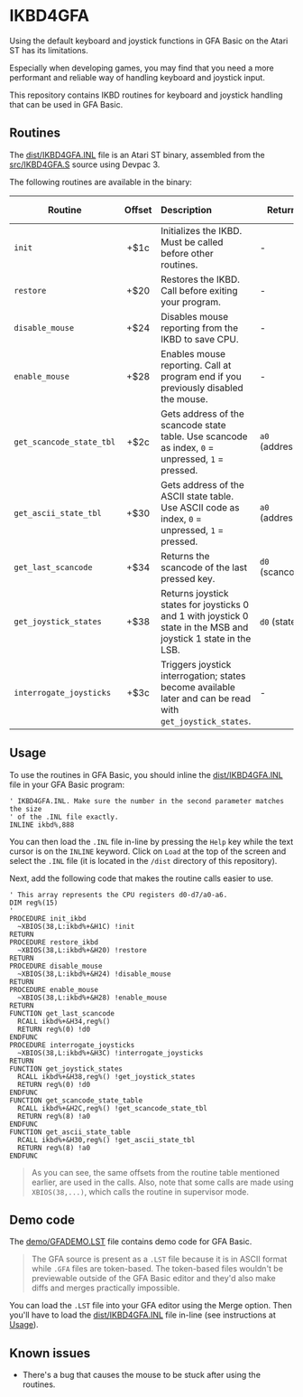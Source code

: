 # IKBD4GFA

Using the default keyboard and joystick functions in GFA Basic on the Atari ST has its limitations.

Especially when developing games, you may find that you need a more performant and reliable way of handling keyboard and joystick input.

This repository contains IKBD routines for keyboard and joystick handling that can be used in GFA Basic.

## Routines

The [dist/IKBD4GFA.INL](dist/IKBD4GFA.INL) file is an Atari ST binary, assembled from the [src/IKBD4GFA.S](src/IKBD4GFA.S) source using Devpac 3.

The following routines are available in the binary:

| Routine                  | Offset | Description                                                                                                     | Returns         | Supervisor mode |
|--------------------------|:------:|:----------------------------------------------------------------------------------------------------------------|-----------------|:---------------:|
| `init`                   |  +$1c  | Initializes the IKBD. Must be called before other routines.                                                     | -               |       Yes       |
| `restore`                |  +$20  | Restores the IKBD. Call before exiting your program.                                                            | -               |       Yes       |
| `disable_mouse`          |  +$24  | Disables mouse reporting from the IKBD to save CPU.                                                             | -               |       Yes       |
| `enable_mouse`           |  +$28  | Enables mouse reporting. Call at program end if you previously disabled the mouse.                              | -               |       Yes       |
| `get_scancode_state_tbl` |  +$2c  | Gets address of the scancode state table. Use scancode as index, `0` = unpressed, `1` = pressed.                | `a0` (address)  |       No        |
| `get_ascii_state_tbl`    |  +$30  | Gets address of the ASCII state table. Use ASCII code as index, `0` = unpressed, `1` = pressed.                 | `a0` (address)  |       No        |
| `get_last_scancode`      |  +$34  | Returns the scancode of the last pressed key.                                                                   | `d0` (scancode) |       No        |
| `get_joystick_states`    |  +$38  | Returns joystick states for joysticks 0 and 1 with joystick 0 state in the MSB and joystick 1 state in the LSB. | `d0` (states)   |       No        |
| `interrogate_joysticks`  |  +$3c  | Triggers joystick interrogation; states become available later and can be read with `get_joystick_states`.      | -               |       Yes       |

## Usage

To use the routines in GFA Basic, you should inline the [dist/IKBD4GFA.INL](dist/IKBD4GFA.INL) file in your GFA Basic program:

```basic
' IKBD4GFA.INL. Make sure the number in the second parameter matches the size
' of the .INL file exactly.
INLINE ikbd%,888
```

You can then load the `.INL` file in-line by pressing the `Help` key while the text cursor is on the `INLINE` keyword. Click on `Load` at the top of the screen and select the `.INL` file (it is located in the `/dist` directory of this repository).

Next, add the following code that makes the routine calls easier to use.

```basic
' This array represents the CPU registers d0-d7/a0-a6.
DIM reg%(15)
'
PROCEDURE init_ikbd
  ~XBIOS(38,L:ikbd%+&H1C) !init
RETURN
PROCEDURE restore_ikbd
  ~XBIOS(38,L:ikbd%+&H20) !restore
RETURN
PROCEDURE disable_mouse
  ~XBIOS(38,L:ikbd%+&H24) !disable_mouse
RETURN
PROCEDURE enable_mouse
  ~XBIOS(38,L:ikbd%+&H28) !enable_mouse
RETURN
FUNCTION get_last_scancode
  RCALL ikbd%+&H34,reg%()
  RETURN reg%(0) !d0
ENDFUNC
PROCEDURE interrogate_joysticks
  ~XBIOS(38,L:ikbd%+&H3C) !interrogate_joysticks
RETURN
FUNCTION get_joystick_states
  RCALL ikbd%+&H38,reg%() !get_joystick_states
  RETURN reg%(0) !d0
ENDFUNC
FUNCTION get_scancode_state_table
  RCALL ikbd%+&H2C,reg%() !get_scancode_state_tbl
  RETURN reg%(8) !a0
ENDFUNC
FUNCTION get_ascii_state_table
  RCALL ikbd%+&H30,reg%() !get_ascii_state_tbl
  RETURN reg%(8) !a0
ENDFUNC
```

> As you can see, the same offsets from the routine table mentioned earlier, are used in the calls. Also, note that some calls are made using `XBIOS(38,...)`, which calls the routine in supervisor mode.

## Demo code

The [demo/GFADEMO.LST](demo/GFADEMO.LST) file contains demo code for GFA Basic.

> The GFA source is present as a `.LST` file because it is in ASCII format while `.GFA` files are token-based. The token-based files wouldn't be previewable outside of the GFA Basic editor and they'd also make diffs and merges practically impossible.

You can load the `.LST` file into your GFA editor using the Merge option. Then you'll have to load the [dist/IKBD4GFA.INL](dist/IKBD4GFA.INL) file in-line (see instructions at [Usage](#usage)).

## Known issues

- There's a bug that causes the mouse to be stuck after using the routines.
